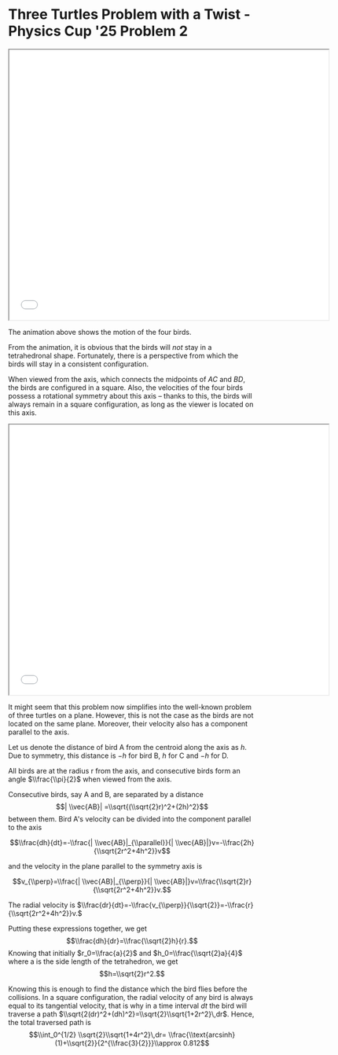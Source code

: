 # Three Turtles Problem with a Twist - Physics Cup '25 Problem 2

<iframe src="../Files/anim1.html" width="650" height="550"></iframe>

The animation above shows the motion of the four birds. 

From the animation, it is obvious that the birds will *not* stay in a tetrahedronal shape. Fortunately, there is a perspective from which the birds will stay in a consistent configuration.

When viewed from the axis, which connects the midpoints of $AC$ and $BD$, the birds are configured in a square. Also, the velocities of the four birds possess a rotational symmetry about this axis – thanks to this, the birds will always remain in a square configuration, as long as the viewer is located on this axis.

<iframe src="../Files/anim2.html" width="650" height="550"></iframe>

It might seem that this problem now simplifies into the well-known problem of three turtles on a plane. However, this is not the case as the birds are not located on the same plane. Moreover, their velocity also has a component parallel to the axis.

Let us denote the distance of bird A from the centroid along the axis as $h$. Due to symmetry, this distance is $-h$ for bird B, $h$ for C and $-h$ for D. 

All birds are at the radius r from the axis, and consecutive birds form an angle $\\frac{\\pi}{2}$ when viewed from the axis.

Consecutive birds, say A and B, are separated by a distance $$| \\vec{AB}| =\\sqrt{(\\sqrt{2}r)^2+(2h)^2}$$ between them. Bird A's velocity can be divided into the component parallel to the axis

$$\\frac{dh}{dt}=-\\frac{| \\vec{AB}|_{\\parallel}}{| \\vec{AB}|}v=-\\frac{2h}{\\sqrt{2r^2+4h^2}}v$$ 

and the velocity in the plane parallel to the symmetry axis is

$$v_{\\perp}=\\frac{| \\vec{AB}|_{\\perp}}{| \\vec{AB}|}v=\\frac{\\sqrt{2}r}{\\sqrt{2r^2+4h^2}}v.$$

The radial velocity is $\\frac{dr}{dt}=-\\frac{v_{\\perp}}{\\sqrt{2}}=-\\frac{r}{\\sqrt{2r^2+4h^2}}v.$

Putting these expressions together, we get $$\\frac{dh}{dr}=\\frac{\\sqrt{2}h}{r}.$$ 
Knowing that initially $r_0=\\frac{a}{2}$ and $h_0=\\frac{\\sqrt{2}a}{4}$ where a is the side length of the tetrahedron, we get $$h=\\sqrt{2}r^2.$$

Knowing this is enough to find the distance which the bird flies before the collisions. In a square configuration, the radial velocity of any bird is always equal to its tangential velocity, that is why in a time interval $dt$ the bird will traverse a path $\\sqrt{2(dr)^2+(dh)^2}=\\sqrt{2}\\sqrt{1+2r^2}\,dr$. Hence, the total traversed path is $$\\int_0^{1/2} \\sqrt{2}\\sqrt{1+4r^2}\,dr= \\frac{\\text{arcsinh}(1)+\\sqrt{2}}{2^{\\frac{3}{2}}}\\approx 0.812$$
